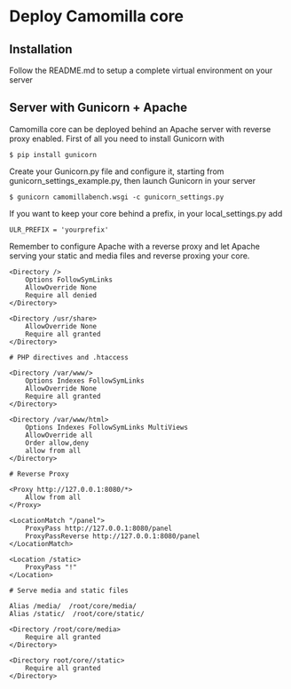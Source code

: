 # Deploy Camomilla core

## Installation

Follow the README.md to setup a complete virtual environment on your server

## Server with Gunicorn + Apache

Camomilla core can be deployed behind an Apache server with reverse proxy enabled. First of all you need to install Gunicorn with

    $ pip install gunicorn

Create your Gunicorn.py file and configure it, starting from gunicorn_settings_example.py, then launch Gunicorn in your server

    $ gunicorn camomillabench.wsgi -c gunicorn_settings.py

If you want to keep your core behind a prefix, in your local_settings.py add

    ULR_PREFIX = 'yourprefix'

Remember to configure Apache with a reverse proxy and let Apache serving your static and media files and reverse proxing your core.

    <Directory />
        Options FollowSymLinks
        AllowOverride None
        Require all denied
    </Directory>

    <Directory /usr/share>
        AllowOverride None
        Require all granted
    </Directory>

    # PHP directives and .htaccess

    <Directory /var/www/>
        Options Indexes FollowSymLinks
        AllowOverride None
        Require all granted
    </Directory>

    <Directory /var/www/html>
        Options Indexes FollowSymLinks MultiViews
        AllowOverride all
        Order allow,deny
        allow from all
    </Directory>

    # Reverse Proxy

    <Proxy http://127.0.0.1:8080/*>
        Allow from all
    </Proxy>

    <LocationMatch "/panel">
        ProxyPass http://127.0.0.1:8080/panel
        ProxyPassReverse http://127.0.0.1:8080/panel
    </LocationMatch>

    <Location /static>
        ProxyPass "!"
    </Location>

    # Serve media and static files

    Alias /media/  /root/core/media/
    Alias /static/  /root/core/static/

    <Directory /root/core/media>
        Require all granted
    </Directory>

    <Directory root/core//static>
        Require all granted
    </Directory>
